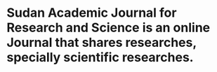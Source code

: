 # Sudan Academic Journal for Research and Science is an online Journal that shares researches, specially scientific researches.